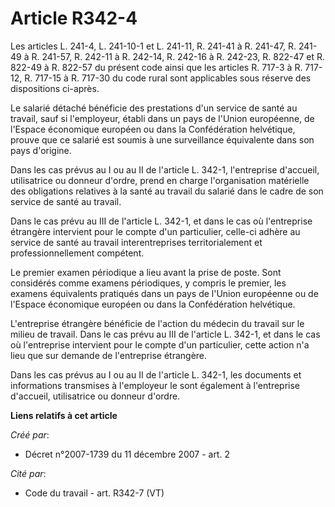 # Article R342-4

Les articles L. 241-4, L. 241-10-1 et L. 241-11, R. 241-41 à R. 241-47, R. 241-49 à R. 241-57, R. 242-11 à R. 242-14, R.
242-16 à R. 242-23, R. 822-47 et R. 822-49 à R. 822-57 du présent code ainsi que les articles R. 717-3 à R. 717-12, R. 717-15
à R. 717-30 du code rural sont applicables sous réserve des dispositions ci-après. 

Le salarié détaché bénéficie des prestations d'un service de santé au travail, sauf si l'employeur, établi dans un pays de
l'Union européenne, de l'Espace économique européen ou dans la Confédération helvétique, prouve que ce salarié est soumis à
une surveillance équivalente dans son pays d'origine. 

Dans les cas prévus au I ou au II de l'article L. 342-1, l'entreprise d'accueil, utilisatrice ou donneur d'ordre, prend en
charge l'organisation matérielle des obligations relatives à la santé au travail du salarié dans le cadre de son service de
santé au travail. 

Dans le cas prévu au III de l'article L. 342-1, et dans le cas où l'entreprise étrangère intervient pour le compte d'un
particulier, celle-ci adhère au service de santé au travail interentreprises territorialement et professionnellement
compétent. 

Le premier examen périodique a lieu avant la prise de poste. Sont considérés comme examens périodiques, y compris le premier,
les examens équivalents pratiqués dans un pays de l'Union européenne ou de l'Espace économique européen ou dans la
Confédération helvétique.

L'entreprise étrangère bénéficie de l'action du médecin du travail sur le milieu de travail. Dans le cas prévu au III de
l'article L. 342-1, et dans le cas où l'entreprise intervient pour le compte d'un particulier, cette action n'a lieu que sur
demande de l'entreprise étrangère. 

Dans les cas prévus au I ou au II de l'article L. 342-1, les documents et informations transmises à l'employeur le sont
également à l'entreprise d'accueil, utilisatrice ou donneur d'ordre.

**Liens relatifs à cet article**

_Créé par_:

  - Décret n°2007-1739 du 11 décembre 2007 - art. 2

_Cité par_:

  - Code du travail - art. R342-7 (VT)
